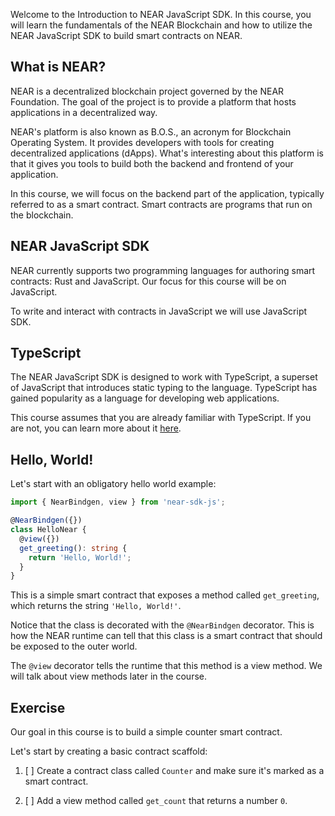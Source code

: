 Welcome to the Introduction to NEAR JavaScript SDK. In this course, you will learn the fundamentals of the NEAR Blockchain and how to utilize the NEAR JavaScript SDK to build smart contracts on NEAR.

## What is NEAR?

NEAR is a decentralized blockchain project governed by the NEAR Foundation. The goal of the project is to provide a platform that hosts applications in a decentralized way.

NEAR's platform is also known as B.O.S., an acronym for Blockchain Operating System. It provides developers with tools for creating decentralized applications (dApps). What's interesting about this platform is that it gives you tools to build both the backend and frontend of your application.

In this course, we will focus on the backend part of the application, typically referred to as a smart contract. Smart contracts are programs that run on the blockchain.

## NEAR JavaScript SDK

NEAR currently supports two programming languages for authoring smart contracts: Rust and JavaScript. Our focus for this course will be on JavaScript.

To write and interact with contracts in JavaScript we will use JavaScript SDK.

## TypeScript

The NEAR JavaScript SDK is designed to work with TypeScript, a superset of JavaScript that introduces static typing to the language. TypeScript has gained popularity as a language for developing web applications.

This course assumes that you are already familiar with TypeScript. If you are not, you can learn more about it [here](https://www.typescriptlang.org/).

## Hello, World!

Let's start with an obligatory hello world example:

```typescript
import { NearBindgen, view } from 'near-sdk-js';

@NearBindgen({})
class HelloNear {
  @view({})
  get_greeting(): string {
    return 'Hello, World!';
  }
}
```

This is a simple smart contract that exposes a method called `get_greeting`, which returns the string `'Hello, World!'`.

Notice that the class is decorated with the `@NearBindgen` decorator. This is how the NEAR runtime can tell that this class is a smart contract that should be exposed to the outer world.

The `@view` decorator tells the runtime that this method is a view method. We will talk about view methods later in the course.

## Exercise

Our goal in this course is to build a simple counter smart contract.

Let's start by creating a basic contract scaffold:

1. [ ] Create a contract class called `Counter` and make sure it's marked as a smart contract.

2. [ ] Add a view method called `get_count` that returns a number `0`.

